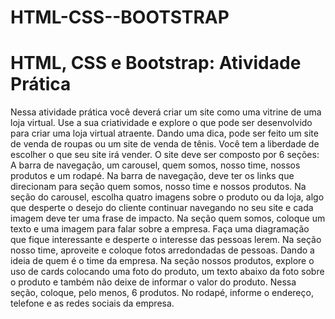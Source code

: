 # HTML-CSS--BOOTSTRAP
 <h1>HTML, CSS e Bootstrap: Atividade Prática</h1>
 <p>Nessa atividade prática você deverá criar um site como uma vitrine de uma loja virtual. Use a sua
criatividade e explore o que pode ser desenvolvido para criar uma loja virtual atraente. Dando uma dica, pode
ser feito um site de venda de roupas ou um site de venda de tênis. Você tem a liberdade de escolher o que seu
site irá vender. O site deve ser composto por 6 seções: A barra de navegação, um carousel, quem somos,
nosso time, nossos produtos e um rodapé. Na barra de navegação, deve ter os links que direcionam para
seção quem somos, nosso time e nossos produtos. Na seção do carousel, escolha quatro imagens sobre o
produto ou da loja, algo que desperte o desejo do cliente continuar navegando no seu site e cada imagem
deve ter uma frase de impacto. Na seção quem somos, coloque um texto e uma imagem para falar sobre a
empresa. Faça uma diagramação que fique interessante e desperte o interesse das pessoas lerem. Na seção
nosso time, aproveite e coloque fotos arredondadas de pessoas. Dando a ideia de quem é o time da empresa.
Na seção nossos produtos, explore o uso de cards colocando uma foto do produto, um texto abaixo da foto
sobre o produto e também não deixe de informar o valor do produto. Nessa seção, coloque, pelo menos, 6
produtos. No rodapé, informe o endereço, telefone e as redes sociais da empresa.</p>
 

